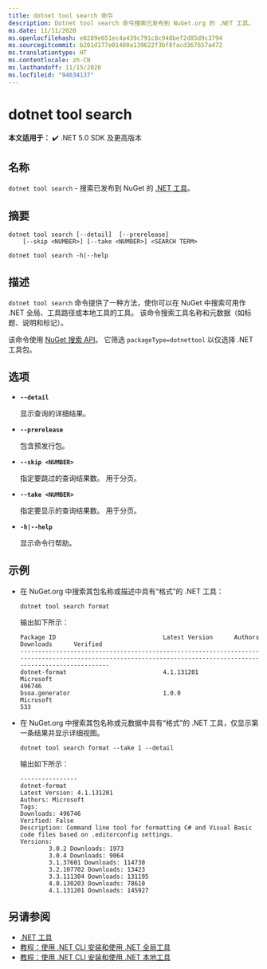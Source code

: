 ```yaml
---
title: dotnet tool search 命令
description: Dotnet tool search 命令搜索已发布到 NuGet.org 的 .NET 工具。
ms.date: 11/11/2020
ms.openlocfilehash: e0289e651ec4a439c791c8c948bef2d85d9c3794
ms.sourcegitcommit: b201d177e01480a139622f3bf8facd367657a472
ms.translationtype: HT
ms.contentlocale: zh-CN
ms.lasthandoff: 11/15/2020
ms.locfileid: "94634137"
---
```

# <a name="dotnet-tool-search"></a>dotnet tool search

**本文适用于：** ✔️ .NET 5.0 SDK 及更高版本

## <a name="name"></a>名称

`dotnet tool search` - 搜索已发布到 NuGet 的 [.NET 工具](global-tools.md)。

## <a name="synopsis"></a>摘要

```dotnetcli
dotnet tool search [--detail]  [--prerelease]
    [--skip <NUMBER>] [--take <NUMBER>] <SEARCH TERM>

dotnet tool search -h|--help
```

## <a name="description"></a>描述

`dotnet tool search` 命令提供了一种方法，使你可以在 NuGet 中搜索可用作 .NET 全局、工具路径或本地工具的工具。 该命令搜索工具名称和元数据（如标题、说明和标记）。

该命令使用 [NuGet 搜索 API](/nuget/api/search-query-service-resource#search-for-packages)。 它筛选 `packageType=dotnettool` 以仅选择 .NET 工具包。

## <a name="options"></a>选项

- **`--detail`**

  显示查询的详细结果。

- **`--prerelease`**

  包含预发行包。

- **`--skip <NUMBER>`**

  指定要跳过的查询结果数。 用于分页。

- **`--take <NUMBER>`**

  指定要显示的查询结果数。 用于分页。

- **`-h|--help`**

  显示命令行帮助。

## <a name="examples"></a>示例

- 在 NuGet.org 中搜索其包名称或描述中具有“格式”的 .NET 工具：

  ```dotnetcli
  dotnet tool search format
  ```

  输出如下所示：

  ```output
  Package ID                              Latest Version      Authors                                                                     Downloads      Verified
  ---------------------------------------------------------------------------------------------------------------------------------------------------------------
  dotnet-format                           4.1.131201          Microsoft                                                                   496746
  bsoa.generator                          1.0.0               Microsoft                                                                   533
  ```

- 在 NuGet.org 中搜索其包名称或元数据中具有“格式”的 .NET 工具，仅显示第一条结果并显示详细视图。

  ```dotnetcli
  dotnet tool search format --take 1 --detail
  ```

  输出如下所示：

  ```output
  ----------------
  dotnet-format
  Latest Version: 4.1.131201
  Authors: Microsoft
  Tags:
  Downloads: 496746
  Verified: False
  Description: Command line tool for formatting C# and Visual Basic code files based on .editorconfig settings.
  Versions:
          3.0.2 Downloads: 1973
          3.0.4 Downloads: 9064
          3.1.37601 Downloads: 114730
          3.2.107702 Downloads: 13423
          3.3.111304 Downloads: 131195
          4.0.130203 Downloads: 78610
          4.1.131201 Downloads: 145927
  ```

## <a name="see-also"></a>另请参阅

- [.NET 工具](global-tools.md)
- [教程：使用 .NET CLI 安装和使用 .NET 全局工具](global-tools-how-to-use.md)
- [教程：使用 .NET CLI 安装和使用 .NET 本地工具](local-tools-how-to-use.md)
